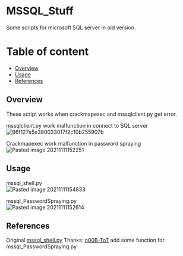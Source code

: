 # MSSQL_Stuff

Some scripts for microsoft SQL server in old version.

# Table of content

* [Overview](#overview)
* [Usage](#Usage)
* [References](#References)

## Overview

These script works when crackmapexec and mssqlclient.py get error.

mssqlclient.py work malfunction in connect to SQL server  
![96f127a5e380033017f2c10b255907b](https://user-images.githubusercontent.com/30458572/143830708-8d23c44c-7c8e-410b-8614-a2485d4f3cff.jpg)

Crackmapexec work malfunction in password spraying  
![Pasted image 20211111152251](https://user-images.githubusercontent.com/30458572/143831000-7473f6fd-e384-4c9a-9f84-9ca70a61de1b.png)

## Usage

mssql_shell.py  
![Pasted image 20211111154833](https://user-images.githubusercontent.com/30458572/143831499-ec2daabc-b4e4-45f3-a952-3f1ba74dc319.png)

mssql_PasswordSpraying.py  
![Pasted image 20211111152614](https://user-images.githubusercontent.com/30458572/143831462-33ca11a0-b984-42de-b1aa-7a8a6d111bac.png)

## References

Original [mssql_shell.py](https://github.com/Alamot/code-snippets/blob/master/mssql/mssql_shell.py)
Thanks: [n00B-ToT](https://github.com/n00B-ToT) add some function for mssql_PasswordSpraying.py
